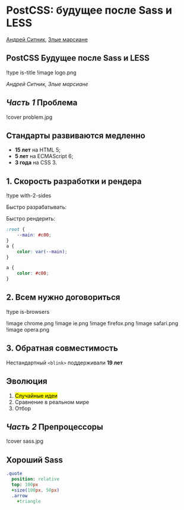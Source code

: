 # PostCSS: будущее после Sass и LESS

[Андрей Ситник](http://sitnik.ru/), [Злые марсиане](http://evilmartians.ru/)

## **PostCSS** Будущее после Sass и LESS
!type is-title
!image logo.png

*Андрей Ситник, Злые марсиане*

## *Часть 1* Проблема
!cover problem.jpg

## Стандарты развиваются медленно

* **15 лет** на HTML 5;
* **5 лет** на ECMAScript 6;
* **3 года** на CSS 3.

## 1. Скорость разработки и рендера
!type with-2-sides

Быстро разрабатывать:

Быстро рендерить:

```css
:root {
    --main: #c00;
}
a {
    color: var(--main);
}
```

```css
a {
    color: #c00;
}
```

## 2. Всем нужно договориться
!type is-browsers

!image chrome.png
!image ie.png
!image firefox.png
!image safari.png
!image opera.png

## 3. Обратная совместимость

Нестандартный `<blink>` поддерживали **19 лет**

## Эволюция

1. <mark>Случайные идеи</makr>
2. Сравнение в реальном мире
3. Отбор

## *Часть 2* Препроцессоры
!cover sass.jpg

## Хороший Sass

```sass
.quote
  position: relative
  top: 100px
  +size(100px, 50px)
  .arrow
    +triangle
```
